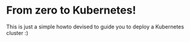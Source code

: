 # From zero to Kubernetes!

This is just a simple howto devised to guide you to deploy a Kubernetes cluster :)
